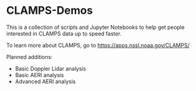 # CLAMPS-Demos

<!-- [![Open In Colab](https://colab.research.google.com/assets/colab-badge.svg)](https://colab.research.google.com/github/TMBell05/CLAMPS-Demos/) -->

This is a collection of scripts and Jupyter Notebooks to help get people interested in CLAMPS data up to speed faster.

To learn more about CLAMPS, go to https://apps.nssl.noaa.gov/CLAMPS/

Planned additions:
  - Basic Doppler Lidar analysis 
  - Basic AERI analysis
  - Advanced AERI analysis
